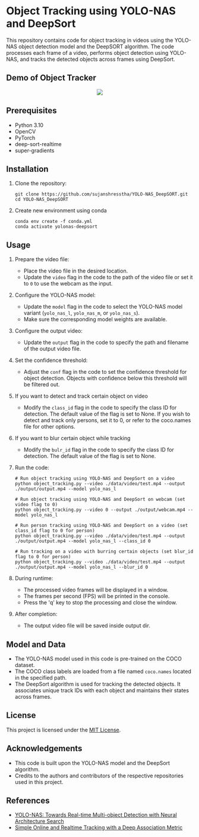 # Object Tracking using YOLO-NAS and DeepSort

This repository contains code for object tracking in videos using the YOLO-NAS object detection model and the DeepSORT algorithm. The code processes each frame of a video, performs object detection using YOLO-NAS, and tracks the detected objects across frames using DeepSort.

## Demo of Object Tracker
<p align="center"><img src="data/helpers/demo.gif"\></p>

## Prerequisites
- Python 3.10
- OpenCV
- PyTorch
- deep-sort-realtime
- super-gradients

## Installation
1. Clone the repository:
   ```
   git clone https://github.com/sujanshresstha/YOLO-NAS_DeepSORT.git
   cd YOLO-NAS_DeepSORT
   ```
   
2. Create new environment using conda
   ```
   conda env create -f conda.yml
   conda activate yolonas-deepsort
   ```


## Usage
1. Prepare the video file:
   - Place the video file in the desired location.
   - Update the `video` flag in the code to the path of the video file or set it to `0` to use the webcam as the input.
2. Configure the YOLO-NAS model:
   - Update the `model` flag in the code to select the YOLO-NAS model variant (`yolo_nas_l`, `yolo_nas_m`, or `yolo_nas_s`).
   - Make sure the corresponding model weights are available.
3. Configure the output video:
   - Update the `output` flag in the code to specify the path and filename of the output video file.
4. Set the confidence threshold:
   - Adjust the `conf` flag in the code to set the confidence threshold for object detection. Objects with confidence below this threshold will be filtered out.
5. If you want to detect and track certain object on video 
   - Modify the `class_id` flag in the code to specify the class ID for detection. The default value of the flag is set to None. If you wish to detect and track only persons, set it to 0, or refer to the coco.names file for other options.
6. If you want to blur certain object while tracking
   - Modify the `bulr_id` flag in the code to specify the class ID for detection. The default value of the flag is set to None. 

7. Run the code:
   ```
   # Run object tracking using YOLO-NAS and DeepSort on a video
   python object_tracking.py --video ./data/video/test.mp4 --output ./output/output.mp4 --model yolo_nas_l

   # Run object tracking using YOLO-NAS and DeepSort on webcam (set video flag to 0)
   python object_tracking.py --video 0 --output ./output/webcam.mp4 --model yolo_nas_l

   # Run person tracking using YOLO-NAS and DeepSort on a video (set class_id flag to 0 for person)
   python object_tracking.py --video ./data/video/test.mp4 --output ./output/output.mp4 --model yolo_nas_l --class_id 0
   
   # Run tracking on a video with burring certain objects (set blur_id flag to 0 for person)
   python object_tracking.py --video ./data/video/test.mp4 --output ./output/output.mp4 --model yolo_nas_l --blur_id 0
   ```
   
7. During runtime:
   - The processed video frames will be displayed in a window.
   - The frames per second (FPS) will be printed in the console.
   - Press the 'q' key to stop the processing and close the window.
8. After completion:
   - The output video file will be saved inside output dir.

## Model and Data
- The YOLO-NAS model used in this code is pre-trained on the COCO dataset.
- The COCO class labels are loaded from a file named `coco.names` located in the specified path.
- The DeepSort algorithm is used for tracking the detected objects. It associates unique track IDs with each object and maintains their states across frames.

## License
This project is licensed under the [MIT License](LICENSE).

## Acknowledgements
- This code is built upon the YOLO-NAS model and the DeepSort algorithm.
- Credits to the authors and contributors of the respective repositories used in this project.

## References
- [YOLO-NAS: Towards Real-time Multi-object Detection with Neural Architecture Search](https://github.com/Deci-AI/super-gradients/blob/master/YOLONAS.md)
- [Simple Online and Realtime Tracking with a Deep Association Metric](https://arxiv.org/abs/1703.07402)
